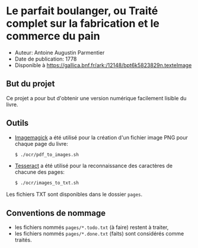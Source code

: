 # Le parfait boulanger, ou Traité complet sur la fabrication et le commerce du pain

- Auteur: Antoine Augustin Parmentier
- Date de publication: 1778
- Disponible à https://gallica.bnf.fr/ark:/12148/bpt6k5823829n.texteImage

## But du projet

Ce projet a pour but d'obtenir une version numérique facilement lisible du livre.

## Outils

- [Imagemagick](https://imagemagick.org/) a été utilisé pour la création d'un fichier image PNG pour chaque page du livre:

    ```bash
    $ ./ocr/pdf_to_images.sh
    ```

- [Tesseract](https://github.com/tesseract-ocr/tesseract) a été utilisé pour la reconnaissance des caractères de chacune des pages:

    ```bash
    $ ./ocr/images_to_txt.sh
    ```
Les fichiers TXT sont disponibles dans le dossier `pages`.

## Conventions de nommage

- les fichiers nommés `pages/*.todo.txt` (à faire) restent à traiter,
- les fichiers nommés `pages/*.done.txt` (faits) sont considérés comme traités.
